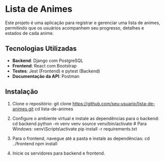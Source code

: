 # Lista de Animes

Este projeto é uma aplicação para registrar e gerenciar uma lista de animes, permitindo que os usuários acompanhem seu progresso, detalhes e estados de cada anime.

## Tecnologias Utilizadas

- **Backend**: Django com PostgreSQL
- **Frontend**: React com Bootstrap
- **Testes**: Jest (Frontend) e pytest (Backend)
- **Documentação da API**: Postman

## Instalação

1. Clone o repositório:
   git clone https://github.com/seu-usuario/lista-de-animes.git
   cd lista-de-animes

2. Configure o ambiente virtual e instale as dependências para o backend:
   cd backend
   python -m venv venv
   source venv/bin/activate  # Para Windows: venv\Scripts\activate
   pip install -r requirements.txt

3. Para o frontend, navegue até a pasta e instale as dependências:
   cd ../frontend
   npm install

4. Inicie os servidores para backend e frontend.
